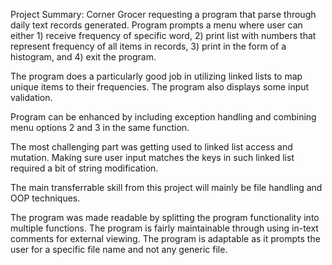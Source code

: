 Project Summary: Corner Grocer requesting a program that parse through daily text records generated. Program prompts a menu where user can either 1) receive frequency of specific word,
2) print list with numbers that represent frequency of all items in records, 3) print in the form of a histogram, and 4) exit the program.

The program does a particularly good job in utilizing linked lists to map unique items to their frequencies. The program also displays some input validation.

Program can be enhanced by including exception handling and combining menu options 2 and 3 in the same function.

The most challenging part was getting used to linked list access and mutation. Making sure user input matches the keys in such linked list required a bit of string modification.

The main transferrable skill from this project will mainly be file handling and OOP techniques.

The program was made readable by splitting the program functionality into multiple functions. The program is fairly maintainable through using in-text comments for external viewing.
The program is adaptable as it prompts the user for a specific file name and not any generic file.

